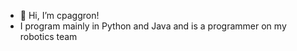 - 👋 Hi, I’m cpaggron!
- I program mainly in Python and Java and is a programmer on my robotics team

<!---
cpaggron/cpaggron is a ✨ special ✨ repository because its `README.md` (this file) appears on your GitHub profile.
You can click the Preview link to take a look at your changes.
--->
